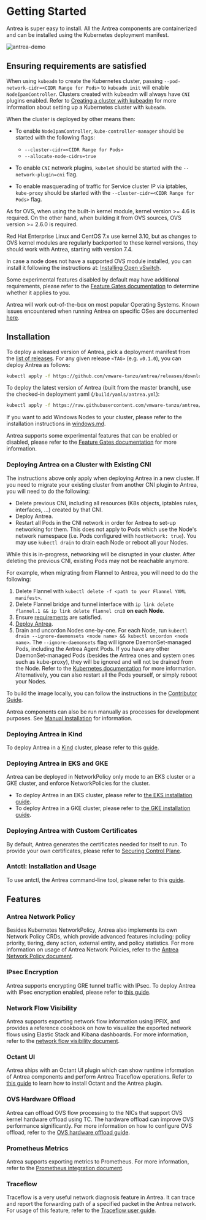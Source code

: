 # Getting Started

Antrea is super easy to install. All the Antrea components are
containerized and can be installed using the Kubernetes deployment
manifest.

![antrea-demo](https://user-images.githubusercontent.com/2495809/94325574-e7876500-ff53-11ea-9ecd-6dedef339fac.gif)

## Ensuring requirements are satisfied

When using `kubeadm` to create the Kubernetes cluster, passing
`--pod-network-cidr=<CIDR Range for Pods>` to `kubeadm init` will enable
`NodeIpamController`. Clusters created with kubeadm will always have
`CNI` plugins enabled. Refer to
[Creating a cluster with kubeadm](https://kubernetes.io/docs/setup/production-environment/tools/kubeadm/create-cluster-kubeadm)
for more information about setting up a Kubernetes cluster with `kubeadm`.

When the cluster is deployed by other means then:

* To enable `NodeIpamController`, `kube-controller-manager` should be started
with the following flags:
  - `--cluster-cidr=<CIDR Range for Pods>`
  - `--allocate-node-cidrs=true`

* To enable `CNI` network plugins, `kubelet` should be started with the
`--network-plugin=cni` flag.

* To enable masquerading of traffic for Service cluster IP via iptables,
`kube-proxy` should be started with the `--cluster-cidr=<CIDR Range for Pods>`
flag.

As for OVS, when using the built-in kernel module, kernel version >= 4.6 is
required. On the other hand, when building it from OVS sources, OVS
version >= 2.6.0 is required.

Red Hat Enterprise Linux and CentOS 7.x use kernel 3.10, but as changes to
OVS kernel modules are regularly backported to these kernel versions, they
should work with Antrea, starting with version 7.4.

In case a node does not have a supported OVS module installed,
you can install it following the instructions at:
[Installing Open vSwitch](https://docs.openvswitch.org/en/latest/intro/install).

Some experimental features disabled by default may have additional requirements,
please refer to the [Feature Gates documentation](feature-gates.md) to determine
whether it applies to you.

Antrea will work out-of-the-box on most popular Operating Systems. Known issues
encountered when running Antrea on specific OSes are documented
[here](os-issues.md).

## Installation

To deploy a released version of Antrea, pick a deployment manifest from the
[list of releases](https://github.com/vmware-tanzu/antrea/releases). For any
given release `<TAG>` (e.g. `v0.1.0`), you can deploy Antrea as follows:

```bash
kubectl apply -f https://github.com/vmware-tanzu/antrea/releases/download/<TAG>/antrea.yml
```

To deploy the latest version of Antrea (built from the master branch), use the
checked-in deployment yaml (`/build/yamls/antrea.yml`):

```bash
kubectl apply -f https://raw.githubusercontent.com/vmware-tanzu/antrea/master/build/yamls/antrea.yml
```

If you want to add Windows Nodes to your cluster, please refer to the
installation instructions in [windows.md](windows.md).

Antrea supports some experimental features that can be enabled or disabled,
please refer to the [Feature Gates documentation](feature-gates.md) for more
information.

### Deploying Antrea on a Cluster with Existing CNI

The instructions above only apply when deploying Antrea in a new cluster. If you
need to migrate your existing cluster from another CNI plugin to Antrea, you
will need to do the following:

* Delete previous CNI, including all resources (K8s objects, iptables rules,
interfaces, ...) created by that CNI.
* Deploy Antrea.
* Restart all Pods in the CNI network in order for Antrea to set-up networking
for them. This does not apply to Pods which use the Node's network namespace
(i.e. Pods configured with `hostNetwork: true`). You may use `kubectl drain` to
drain each Node or reboot all your Nodes.

While this is in-progress, networking will be disrupted in your cluster. After
deleting the previous CNI, existing Pods may not be reachable anymore.

For example, when migrating from Flannel to Antrea, you will need to do the
following:

1. Delete Flannel with `kubectl delete -f <path to your Flannel YAML manifest>`.
2. Delete Flannel bridge and tunnel interface with `ip link delete flannel.1 &&
ip link delete flannel cni0` **on each Node**.
3. Ensure [requirements](#ensuring-requirements-are-satisfied) are satisfied.
4. [Deploy Antrea](#installation).
5. Drain and uncordon Nodes one-by-one. For each Node, run `kubectl drain
--ignore-daemonsets <node name> && kubectl uncordon <node name>`. The
`--ignore-daemonsets` flag will ignore DaemonSet-managed Pods, including the
Antrea Agent Pods. If you have any other DaemonSet-managed Pods (besides the
Antrea ones and system ones such as kube-proxy), they will be ignored and will
not be drained from the Node. Refer to the [Kubernetes
documentation](https://kubernetes.io/docs/tasks/administer-cluster/safely-drain-node/)
for more information. Alternatively, you can also restart all the Pods yourself,
or simply reboot your Nodes.

To build the image locally, you can follow the instructions in the [Contributor
Guide](../CONTRIBUTING.md#building-and-testing-your-change).

Antrea components can also be run manually as processes for development
purposes. See [Manual Installation](contributors/manual-installation.md) for
information.

### Deploying Antrea in Kind

To deploy Antrea in a [Kind](https://github.com/kubernetes-sigs/kind) cluster,
please refer to this [guide](kind.md).

### Deploying Antrea in EKS and GKE

Antrea can be deployed in NetworkPolicy only mode to an EKS cluster or a GKE
cluster, and enforce NetworkPolicies for the cluster.

* To deploy Antrea in an EKS cluster, please refer to [the EKS installation guide](eks-installation.md).
* To deploy Antrea in a GKE cluster, please refer to [the GKE installation guide](gke-installation.md).

### Deploying Antrea with Custom Certificates

By default, Antrea generates the certificates needed for itself to run. To
provide your own certificates, please refer to [Securing Control Plane](securing-control-plane.md).

### Antctl: Installation and Usage

To use antctl, the Antrea command-line tool, please refer to this
[guide](antctl.md).

## Features

### Antrea Network Policy

Besides Kubernetes NetworkPolicy, Antrea also implements its own Network Policy
CRDs, which provide advanced features including: policy priority, tiering, deny
action, external entity, and policy statistics. For more information on usage of
Antrea Network Policies, refer to the [Antrea Network Policy document](antrea-network-policy.md).

### IPsec Encryption

Antrea supports encrypting GRE tunnel traffic with IPsec. To deploy Antrea with
IPsec encryption enabled, please refer to [this guide](ipsec-tunnel.md).

### Network Flow Visibility

Antrea supports exporting network flow information using IPFIX, and provides a
reference cookbook on how to visualize the exported network flows using Elastic
Stack and Kibana dashboards. For more information, refer to the [network flow
visibility document](network-flow-visibility.md).

### Octant UI

Antrea ships with an Octant UI plugin which can show runtime information of Antrea
components and perform Antrea Traceflow operations. Refer to [this guide](octant-plugin-installation.md)
to learn how to install Octant and the Antrea plugin.

### OVS Hardware Offload

Antrea can offload OVS flow processing to the NICs that support OVS kernel
hardware offload using TC. The hardware offload can improve OVS performance
significantly. For more information on how to configure OVS offload, refer to
the [OVS hardware offload guide](ovs-offload.md).

### Prometheus Metrics

Antrea supports exporting metrics to Prometheus. For more information, refer to
the [Prometheus integration document](prometheus-integration.md).

### Traceflow

Traceflow is a very useful network diagnosis feature in Antrea. It can trace
and report the forwarding path of a specified packet in the Antrea network.
For usage of this feature, refer to the [Traceflow user guide](traceflow-guide.md).
